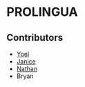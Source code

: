 # PROLINGUA

## Contributors
- [Yoel](https://github.com/Yoelaugusta)
- [Janice](https://github.com/janicezzzzzz)
- [Nathan](https://github.com/aciopokpok)
- Bryan
